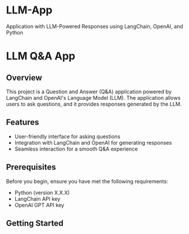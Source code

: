 # LLM-App
Application with LLM-Powered Responses using LangChain, OpenAI, and Python

# LLM Q&A App

## Overview

This project is a Question and Answer (Q&A) application powered by LangChain and OpenAI's Language Model (LLM). The application allows users to ask questions, and it provides responses generated by the LLM.

## Features

- User-friendly interface for asking questions
- Integration with LangChain and OpenAI for generating responses
- Seamless interaction for a smooth Q&A experience

## Prerequisites

Before you begin, ensure you have met the following requirements:

- Python (version X.X.X)
- LangChain API key
- OpenAI GPT API key

## Getting Started



